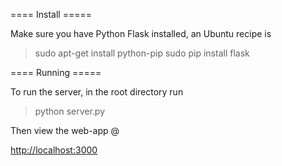 ==== Install =====

Make sure you have Python Flask installed, an  Ubuntu recipe is  

> sudo apt-get install python-pip
> sudo pip install flask


==== Running =====

To run the server, in the root directory run

> python server.py

Then view the web-app @ 

[http://localhost:3000](http://localhost:3000) 


